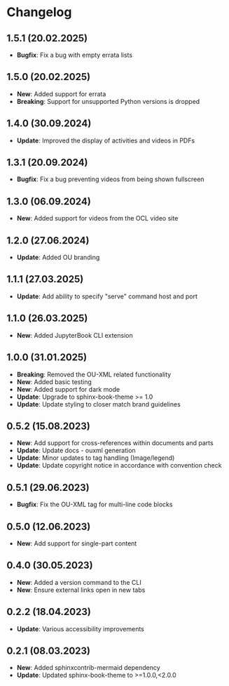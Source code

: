 # Changelog

## 1.5.1 (20.02.2025)

* **Bugfix**: Fix a bug with empty errata lists

## 1.5.0 (20.02.2025)

* **New**: Added support for errata
* **Breaking**: Support for unsupported Python versions is dropped

## 1.4.0 (30.09.2024)

* **Update**: Improved the display of activities and videos in PDFs

## 1.3.1 (20.09.2024)

* **Bugfix**: Fix a bug preventing videos from being shown fullscreen

## 1.3.0 (06.09.2024)

* **New**: Added support for videos from the OCL video site

## 1.2.0 (27.06.2024)

* **Update**: Added OU branding

## 1.1.1 (27.03.2025)

* **Update**: Add ability to specify "serve" command host and port

## 1.1.0 (26.03.2025)

* **New**: Added JupyterBook CLI extension

## 1.0.0 (31.01.2025)

* **Breaking**: Removed the OU-XML related functionality
* **New**: Added basic testing
* **New**: Added support for dark mode
* **Update**: Upgrade to sphinx-book-theme >= 1.0
* **Update**: Update styling to closer match brand guidelines

## 0.5.2 (15.08.2023)

* **New**: Add support for cross-references within documents and parts
* **Update**: Update docs - ouxml generation
* **Update**: Minor updates to tag handling (Image/legend)
* **Update**: Update copyright notice in accordance with convention check

## 0.5.1 (29.06.2023)

* **Bugfix**: Fix the OU-XML tag for multi-line code blocks

## 0.5.0 (12.06.2023)

* **New**: Add support for single-part content

## 0.4.0 (30.05.2023)

* **New**: Added a version command to the CLI
* **New**: Ensure external links open in new tabs

## 0.2.2 (18.04.2023)

* **Update**: Various accessibility improvements

## 0.2.1 (08.03.2023)

* **New**: Added sphinxcontrib-mermaid dependency
* **Update**: Updated sphinx-book-theme to >=1.0.0,<2.0.0
